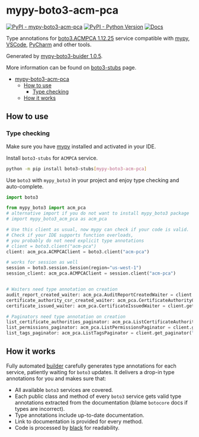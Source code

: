 # mypy-boto3-acm-pca

[![PyPI - mypy-boto3-acm-pca](https://img.shields.io/pypi/v/mypy-boto3-acm-pca.svg?color=blue)](https://pypi.org/project/mypy-boto3-acm-pca)
[![PyPI - Python Version](https://img.shields.io/pypi/pyversions/mypy-boto3-acm-pca.svg?color=blue)](https://pypi.org/project/mypy-boto3-acm-pca)
[![Docs](https://img.shields.io/readthedocs/mypy-boto3-builder.svg?color=blue)](https://mypy-boto3-builder.readthedocs.io/)

Type annotations for
[boto3.ACMPCA 1.12.25](https://boto3.amazonaws.com/v1/documentation/api/1.12.25/reference/services/acm-pca.html#ACMPCA) service
compatible with [mypy](https://github.com/python/mypy), [VSCode](https://code.visualstudio.com/),
[PyCharm](https://www.jetbrains.com/pycharm/) and other tools.

Generated by [mypy-boto3-buider 1.0.5](https://github.com/vemel/mypy_boto3_builder).

More information can be found on [boto3-stubs](https://pypi.org/project/boto3-stubs/) page.

- [mypy-boto3-acm-pca](#mypy-boto3-acm-pca)
  - [How to use](#how-to-use)
    - [Type checking](#type-checking)
  - [How it works](#how-it-works)

## How to use

### Type checking

Make sure you have [mypy](https://github.com/python/mypy) installed and activated in your IDE.

Install `boto3-stubs` for `ACMPCA` service.

```bash
python -m pip install boto3-stubs[mypy-boto3-acm-pca]
```

Use `boto3` with `mypy_boto3` in your project and enjoy type checking and auto-complete.

```python
import boto3

from mypy_boto3 import acm_pca
# alternative import if you do not want to install mypy_boto3 package
# import mypy_boto3_acm_pca as acm_pca

# Use this client as usual, now mypy can check if your code is valid.
# Check if your IDE supports function overloads,
# you probably do not need explicit type annotations
# client = boto3.client("acm-pca")
client: acm_pca.ACMPCAClient = boto3.client("acm-pca")

# works for session as well
session = boto3.session.Session(region="us-west-1")
session_client: acm_pca.ACMPCAClient = session.client("acm-pca")


# Waiters need type annotation on creation
audit_report_created_waiter: acm_pca.AuditReportCreatedWaiter = client.get_waiter("audit_report_created")
certificate_authority_csr_created_waiter: acm_pca.CertificateAuthorityCSRCreatedWaiter = client.get_waiter("certificate_authority_csr_created")
certificate_issued_waiter: acm_pca.CertificateIssuedWaiter = client.get_waiter("certificate_issued")

# Paginators need type annotation on creation
list_certificate_authorities_paginator: acm_pca.ListCertificateAuthoritiesPaginator = client.get_paginator("list_certificate_authorities")
list_permissions_paginator: acm_pca.ListPermissionsPaginator = client.get_paginator("list_permissions")
list_tags_paginator: acm_pca.ListTagsPaginator = client.get_paginator("list_tags")
```

## How it works

Fully automated [builder](https://github.com/vemel/mypy_boto3_builder) carefully generates
type annotations for each service, patiently waiting for `boto3` updates. It delivers
a drop-in type annotations for you and makes sure that:

- All available `boto3` services are covered.
- Each public class and method of every `boto3` service gets valid type annotations
  extracted from the documentation (blame `botocore` docs if types are incorrect).
- Type annotations include up-to-date documentation.
- Link to documentation is provided for every method.
- Code is processed by [black](https://github.com/psf/black) for readability.